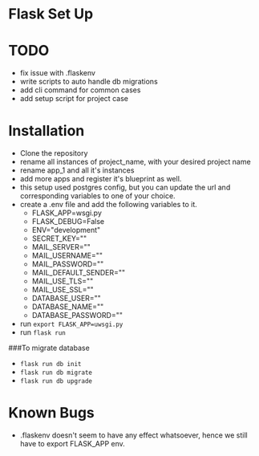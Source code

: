 # Flask Set Up

# TODO

- fix issue with .flaskenv
- write scripts to auto handle db migrations
- add cli command for common cases
- add setup script for project case

# Installation

- Clone the repository
- rename all instances of project_name, with your desired project name
- rename app_1 and all it's instances
- add more apps and register it's blueprint as well.
- this setup used postgres config, but you can update the url and corresponding variables to one of your choice.
- create a .env file and add the following variables to it.
    - FLASK_APP=wsgi.py
    - FLASK_DEBUG=False
    - ENV="development"
    - SECRET_KEY=""
    - MAIL_SERVER=""
    - MAIL_USERNAME=""
    - MAIL_PASSWORD=""
    - MAIL_DEFAULT_SENDER=""
    - MAIL_USE_TLS=""
    - MAIL_USE_SSL=""
    - DATABASE_USER=""
    - DATABASE_NAME=""
    - DATABASE_PASSWORD=""
- run `export FLASK_APP=uwsgi.py`
- run `flask run`

###To migrate database

- `flask run db init`
- `flask run db migrate`
- `flask run db upgrade`  

# Known Bugs

- .flaskenv doesn't seem to have any effect whatsoever, hence we still have to export FLASK_APP env.
